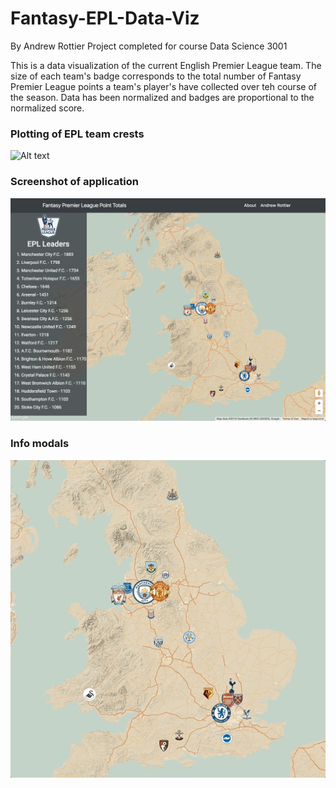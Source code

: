 # Fantasy-EPL-Data-Viz
By Andrew Rottier
Project completed for course Data Science 3001

This is a data visualization of the current English Premier League team. The size of each team's badge corresponds to the total number of Fantasy Premier League points a team's player's have collected over teh course of the season. Data has been normalized and badges are proportional to the normalized score.

### Plotting of EPL team crests
![Alt text](images/EPLDataViz.gif?raw=true )

### Screenshot of application
![Alt text](images/App.jpeg?raw=true )

### Info modals
![Alt text](images/EPLmodals.gif?raw=true )


